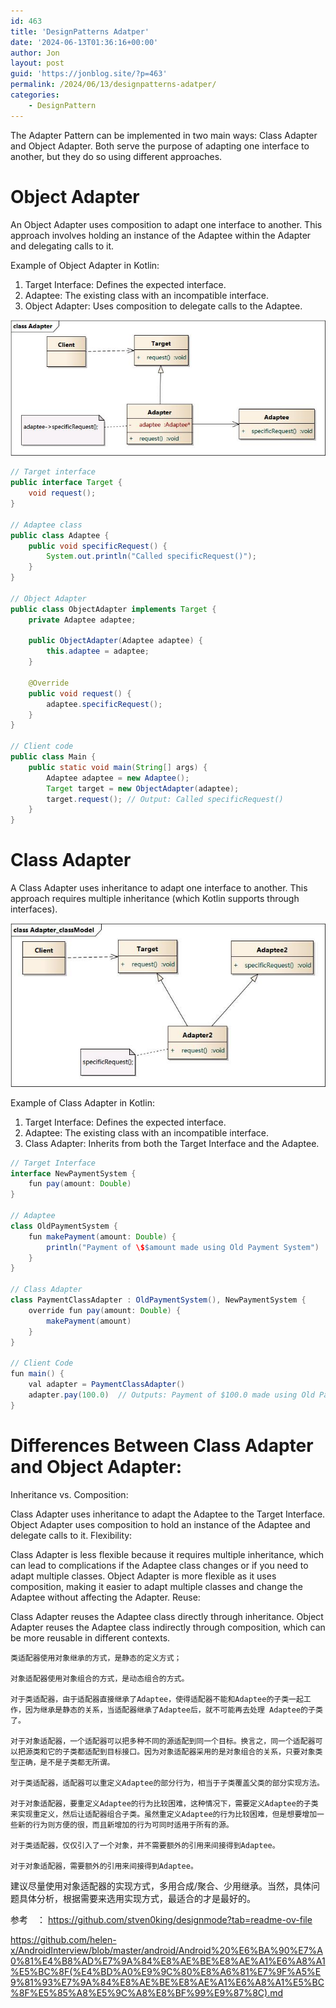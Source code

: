```yaml
---
id: 463
title: 'DesignPatterns Adatper'
date: '2024-06-13T01:36:16+00:00'
author: Jon
layout: post
guid: 'https://jonblog.site/?p=463'
permalink: /2024/06/13/designpatterns-adatper/
categories:
    - DesignPattern
---
```




The Adapter Pattern can be implemented in two main ways: Class Adapter and Object Adapter. Both serve the purpose of adapting one interface to another, but they do so using different approaches.

# Object Adapter

An Object Adapter uses composition to adapt one interface to another. This approach involves holding an instance of the Adaptee within the Adapter and delegating calls to it.

Example of Object Adapter in Kotlin:

1. Target Interface: Defines the expected interface.
2. Adaptee: The existing class with an incompatible interface.
3. Object Adapter: Uses composition to delegate calls to the Adaptee.

![](https://raw.githubusercontent.com/BlogForMe/ImageServer/main/Architecture/object-adapter.png)

```java
// Target interface
public interface Target {
    void request();
}

// Adaptee class
public class Adaptee {
    public void specificRequest() {
        System.out.println("Called specificRequest()");
    }
}

// Object Adapter
public class ObjectAdapter implements Target {
    private Adaptee adaptee;

    public ObjectAdapter(Adaptee adaptee) {
        this.adaptee = adaptee;
    }

    @Override
    public void request() {
        adaptee.specificRequest();
    }
}

// Client code
public class Main {
    public static void main(String[] args) {
        Adaptee adaptee = new Adaptee();
        Target target = new ObjectAdapter(adaptee);
        target.request(); // Output: Called specificRequest()
    }
}
```

# Class Adapter

A Class Adapter uses inheritance to adapt one interface to another. This approach requires multiple inheritance (which Kotlin supports through interfaces).

![](https://raw.githubusercontent.com/BlogForMe/ImageServer/main/Architecture/class-adapter.jpg)

Example of Class Adapter in Kotlin:

1. Target Interface: Defines the expected interface.
2. Adaptee: The existing class with an incompatible interface.
3. Class Adapter: Inherits from both the Target Interface and the Adaptee.

```java
// Target Interface
interface NewPaymentSystem {
    fun pay(amount: Double)
}

// Adaptee
class OldPaymentSystem {
    fun makePayment(amount: Double) {
        println("Payment of \$$amount made using Old Payment System")
    }
}

// Class Adapter
class PaymentClassAdapter : OldPaymentSystem(), NewPaymentSystem {
    override fun pay(amount: Double) {
        makePayment(amount)
    }
}

// Client Code
fun main() {
    val adapter = PaymentClassAdapter()
    adapter.pay(100.0)  // Outputs: Payment of $100.0 made using Old Payment System
}
```

# Differences Between Class Adapter and Object Adapter:

Inheritance vs. Composition:

Class Adapter uses inheritance to adapt the Adaptee to the Target Interface.
Object Adapter uses composition to hold an instance of the Adaptee and delegate calls to it.
Flexibility:

Class Adapter is less flexible because it requires multiple inheritance, which can lead to complications if the Adaptee class changes or if you need to adapt multiple classes.
Object Adapter is more flexible as it uses composition, making it easier to adapt multiple classes and change the Adaptee without affecting the Adapter.
Reuse:

Class Adapter reuses the Adaptee class directly through inheritance.
Object Adapter reuses the Adaptee class indirectly through composition, which can be more reusable in different contexts.

    类适配器使用对象继承的方式，是静态的定义方式；
    
    对象适配器使用对象组合的方式，是动态组合的方式。
    
    对于类适配器，由于适配器直接继承了Adaptee，使得适配器不能和Adaptee的子类一起工作，因为继承是静态的关系，当适配器继承了Adaptee后，就不可能再去处理 Adaptee的子类了。
    
    对于对象适配器，一个适配器可以把多种不同的源适配到同一个目标。换言之，同一个适配器可以把源类和它的子类都适配到目标接口。因为对象适配器采用的是对象组合的关系，只要对象类型正确，是不是子类都无所谓。
    
    对于类适配器，适配器可以重定义Adaptee的部分行为，相当于子类覆盖父类的部分实现方法。
    
    对于对象适配器，要重定义Adaptee的行为比较困难，这种情况下，需要定义Adaptee的子类来实现重定义，然后让适配器组合子类。虽然重定义Adaptee的行为比较困难，但是想要增加一些新的行为则方便的很，而且新增加的行为可同时适用于所有的源。
    
    对于类适配器，仅仅引入了一个对象，并不需要额外的引用来间接得到Adaptee。
    
    对于对象适配器，需要额外的引用来间接得到Adaptee。

建议尽量使用对象适配器的实现方式，多用合成/聚合、少用继承。当然，具体问题具体分析，根据需要来选用实现方式，最适合的才是最好的。

参考　：
https://github.com/stven0king/designmode?tab=readme-ov-file

https://github.com/helen-x/AndroidInterview/blob/master/android/Android%20%E6%BA%90%E7%A0%81%E4%B8%AD%E7%9A%84%E8%AE%BE%E8%AE%A1%E6%A8%A1%E5%BC%8F(%E4%BD%A0%E9%9C%80%E8%A6%81%E7%9F%A5%E9%81%93%E7%9A%84%E8%AE%BE%E8%AE%A1%E6%A8%A1%E5%BC%8F%E5%85%A8%E5%9C%A8%E8%BF%99%E9%87%8C).md